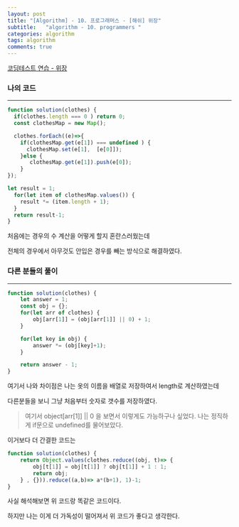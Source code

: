 ```yaml
---
layout: post
title: "[Algorithm] - 10. 프로그래머스 - [해쉬] 위장"
subtitle:   "algorithm - 10. programmers "
categories: algorithm
tags: algorithm
comments: true
---
```





[코딩테스트 연습 - 위장](https://school.programmers.co.kr/learn/courses/30/lessons/42578)

### 나의 코드

---

```jsx
function solution(clothes) {
  if(clothes.length === 0 ) return 0;
  const clothesMap = new Map();

  clothes.forEach((e)=>{
    if(clothesMap.get(e[1]) === undefined ) {
      clothesMap.set(e[1],  [e[0]]);
    }else {
       clothesMap.get(e[1]).push(e[0]);
    }
});

let result = 1;
  for(let item of clothesMap.values()) {
    result *= (item.length + 1); 
  }
  return result-1;
}
```

처음에는 경우의 수 계산을 어떻게 할지 혼란스러웠는데

전체의 경우에서 아무것도 안입은 경우를 빼는 방식으로 해결하였다.

### 다른 분들의 풀이

---

```jsx
function solution(clothes) {
    let answer = 1;
    const obj = {};
    for(let arr of clothes) {
        obj[arr[1]] = (obj[arr[1]] || 0) + 1;
    }

    for(let key in obj) {
        answer *= (obj[key]+1);
    }

    return answer - 1;
}
```

여기서 나와 차이점은 나는 옷의 이름을 배열로 저장하여서 length로 계산하였는데

다른분들을 보니 그냥 처음부터 숫자로 갯수를 저장하였다.

> 여기서 object[arr[1]] || 0 을 보면서 이렇게도 가능하구나 싶었다.
나는 정직하게 if문으로 undefined를 물어보았다.
> 

이거보다 더 간결한 코드는

```jsx
function solution(clothes) {
    return Object.values(clothes.reduce((obj, t)=> {
        obj[t[1]] = obj[t[1]] ? obj[t[1]] + 1 : 1;
        return obj;
    } , {})).reduce((a,b)=> a*(b+1), 1)-1;    
}
```

사실 해석해보면 위 코드랑 똑같은 코드이다. 

하지만 나는 이게 더 가독성이 떨어져서 위 코드가 좋다고 생각한다.